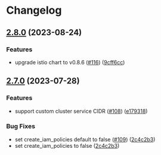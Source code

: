 # Changelog

## [2.8.0](https://github.com/streamnative/terraform-aws-cloud/compare/v2.7.0...v2.8.0) (2023-08-24)


### Features

* upgrade istio chart to v0.8.6 ([#116](https://github.com/streamnative/terraform-aws-cloud/issues/116)) ([9cff6cc](https://github.com/streamnative/terraform-aws-cloud/commit/9cff6ccc5e5af0d9bb4814eb9fbe2d1e7bf02ece))

## [2.7.0](https://github.com/streamnative/terraform-aws-cloud/compare/v2.6.0...v2.7.0) (2023-07-28)


### Features

* support custom cluster service CIDR ([#108](https://github.com/streamnative/terraform-aws-cloud/issues/108)) ([e179318](https://github.com/streamnative/terraform-aws-cloud/commit/e17931884a4b1d6795621f8b9a61d3b4e79bef2f))


### Bug Fixes

* set create_iam_policies default to false ([#109](https://github.com/streamnative/terraform-aws-cloud/issues/109)) ([2c4c2b3](https://github.com/streamnative/terraform-aws-cloud/commit/2c4c2b3842b16e884f1bb41b8b66aec0addc6812))
* set create_iam_policies to false ([2c4c2b3](https://github.com/streamnative/terraform-aws-cloud/commit/2c4c2b3842b16e884f1bb41b8b66aec0addc6812))
